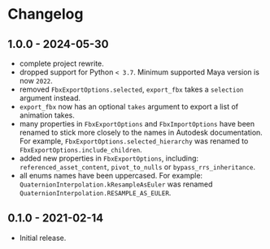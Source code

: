 # Changelog

## 1.0.0 - 2024-05-30

- complete project rewrite.
- dropped support for Python `< 3.7`. Minimum supported Maya version is now `2022`.
- removed `FbxExportOptions.selected`, `export_fbx` takes a `selection` argument instead.
- `export_fbx` now has an optional `takes` argument to export a list of animation takes.
- many properties in `FbxExportOptions` and `FbxImportOptions`
  have been renamed to stick more closely to the names in Autodesk documentation.
  For example, `FbxExportOptions.selected_hierarchy` 
  was renamed to `FbxExportOptions.include_children`.
- added new properties in `FbxExportOptions`, including:
  `referenced_asset_content`, `pivot_to_nulls` or `bypass_rrs_inheritance`.
- all enums names have been uppercased. 
  For example: `QuaternionInterpolation.kResampleAsEuler` 
  was renamed `QuaternionInterpolation.RESAMPLE_AS_EULER`.

## 0.1.0 - 2021-02-14

- Initial release.
